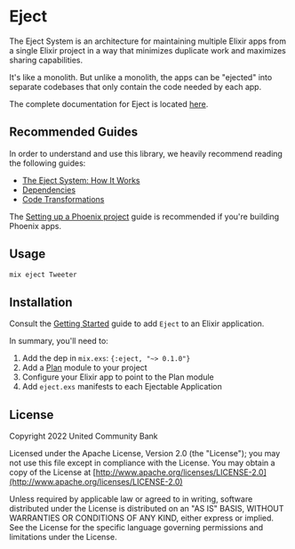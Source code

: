 # Eject

The Eject System is an architecture for maintaining multiple Elixir apps from a
single Elixir project in a way that minimizes duplicate work and maximizes
sharing capabilities.

It's like a monolith. But unlike a monolith, the apps can be "ejected" into
separate codebases that only contain the code needed by each app.

The complete documentation for Eject is located [here](https://hexdocs.pm/eject/).

## Recommended Guides

In order to understand and use this library, we heavily recommend reading the
following guides:

- [The Eject System: How It Works](https://hexdocs.pm/eject/how-it-works.html)
- [Dependencies](https://hexdocs.pm/eject/dependencies.html)
- [Code Transformations](https://hexdocs.pm/eject/code-transformations.html)

The [Setting up a Phoenix
project](https://hexdocs.pm/eject/setting-up-a-phoenix-project.html) guide is
recommended if you're building Phoenix apps.

## Usage

```bash
mix eject Tweeter
```

## Installation

Consult the [Getting Started](https://hexdocs.pm/eject/getting-started.html)
guide to add `Eject` to an Elixir application.

In summary, you'll need to:

1. Add the dep in `mix.exs`: `{:eject, "~> 0.1.0"}`
2. Add a [Plan](https://hexdocs.pm/eject/Eject.Plan.html) module to your project
3. Configure your Elixir app to point to the Plan module
4. Add `eject.exs` manifests to each Ejectable Application

## License

Copyright 2022 United Community Bank

Licensed under the Apache License, Version 2.0 (the "License"); you may not use
this file except in compliance with the License.  You may obtain a copy of the
License at [http://www.apache.org/licenses/LICENSE-2.0](http://www.apache.org/licenses/LICENSE-2.0)

Unless required by applicable law or agreed to in writing, software distributed
under the License is distributed on an "AS IS" BASIS, WITHOUT WARRANTIES OR
CONDITIONS OF ANY KIND, either express or implied.  See the License for the
specific language governing permissions and limitations under the License.
